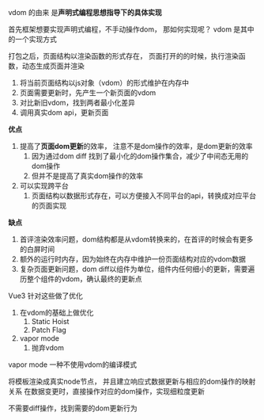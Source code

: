 
vdom 的由来
是**声明式编程思想指导下的具体实现**

首先框架想要实现声明式编程，不手动操作dom， 
那如何实现呢？ 
vdom 是其中的一个实现方式

打包之后，页面结构以渲染函数的形式存在，
页面打开的的时候，执行渲染函数，动态生成页面并渲染

1. 将当前页面结构以js对象（vdom）的形式维护在内存中
2. 页面需要更新时，先产生一个新页面的vdom
3. 对比新旧vdom，找到两者最小化差异
4. 调用真实dom api，更新页面


**优点**
1. 提高了**页面dom更新**的效率， 注意不是dom操作的效率，是dom更新的效率
	1. 因为通过dom diff 找到了最小化的dom操作集合，减少了中间态无用的dom操作
	2. 但并不是提高了真实dom操作的效率
2. 可以实现跨平台
	1. 页面结构以数据形式存在，可以方便接入不同平台的api，转换成对应平台的页面实现

**缺点**
1. 首评渲染效率问题，dom结构都是从vdom转换来的，在首评的时候会有更多的白屏时间
2. 额外的运行时内存，因为始终在内存中维护一份页面结构对应的vdom数据
3. 复杂页面更新问题，dom diff以组件为单位，组件内任何细小的更新，需要遍历整个组件的vdom，确认最终的更新点



Vue3 针对这些做了优化

1. 在vdom的基础上做优化 
	1. Static Hoist
	2. Patch Flag
2. vapor mode
	1. 抛弃vdom



vapor mode
一种不使用vdom的编译模式

将模板渲染成真实node节点，
并且建立响应式数据更新与相应的dom操作的映射关系
在数据变更时，直接操作对应的dom操作，实现细粒度更新

不需要diff操作，找到需要的dom更新行为







